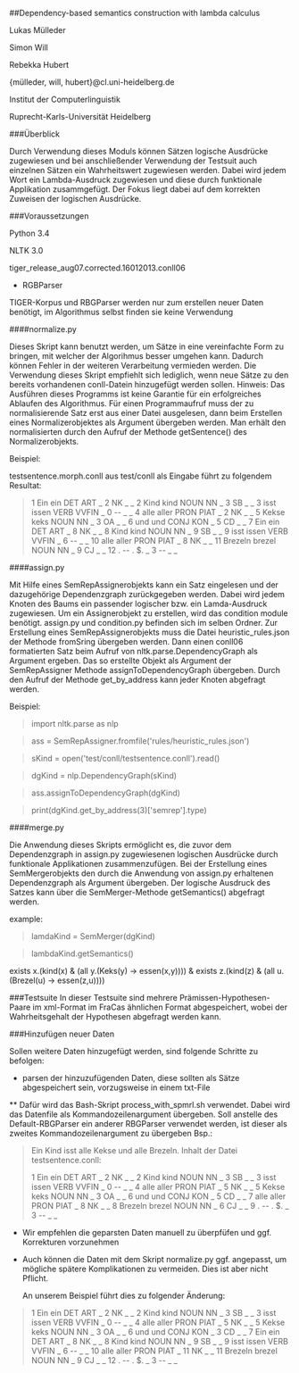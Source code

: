 ##Dependency-based semantics construction with lambda calculus



Lukas Mülleder

Simon Will

Rebekka Hubert

{mülleder, will, hubert}@cl.uni-heidelberg.de

Institut der Computerlinguistik

Ruprecht-Karls-Universität Heidelberg


###Überblick

Durch Verwendung dieses Moduls können Sätzen logische Ausdrücke zugewiesen und 
bei anschließender Verwendung der Testsuit auch einzelnen Sätzen ein 
Wahrheitswert zugewiesen werden. Dabei wird jedem Wort ein Lambda-Ausdruck
zugewiesen und diese durch funktionale Applikation zusammgefügt.
Der Fokus liegt dabei auf dem korrekten Zuweisen der logischen Ausdrücke.


###Voraussetzungen

Python 3.4

NLTK 3.0

tiger\_release\_aug07.corrected.16012013.conll06

* RGBParser

TIGER-Korpus und RBGParser werden nur zum erstellen neuer Daten benötigt,
im Algorithmus selbst finden sie keine Verwendung

####normalize.py

Dieses Skript kann benutzt werden, um Sätze in eine vereinfachte Form zu bringen,
mit welcher der Algorihmus besser umgehen kann. Dadurch können Fehler in der weiteren
Verarbeitung vermieden werden. Die Verwendung dieses Skript empfiehlt sich lediglich,
wenn neue Sätze zu den bereits vorhandenen conll-Datein hinzugefügt werden sollen.
Hinweis: Das Ausführen dieses Programms ist keine Garantie für ein erfolgreiches 
Ablaufen des Algorithmus.
Für einen Programmaufruf muss der zu normalisierende Satz erst aus einer Datei 
ausgelesen, dann beim Erstellen eines Normalizerobjektes als Argument übergeben
werden. Man erhält den normalisierten durch den Aufruf der Methode getSentence()
des Normalizerobjekts.

Beispiel:

testsentence.morph.conll aus test/conll als Eingabe führt zu folgendem Resultat:

>1	Ein	ein	DET	ART	_	2	NK	_	_
>2	Kind	kind	NOUN	NN	_	3	SB	_	_
>3	isst	issen	VERB	VVFIN	_	0	--	_	_
>4	alle	aller	PRON	PIAT	_	2	NK	_	_
>5	Kekse	keks	NOUN	NN	_	3	OA	_	_
>6	und	und	CONJ	KON	_	5	CD	_	_
>7	Ein	ein	DET	ART	_	8	NK	_	_
>8	Kind	kind	NOUN	NN	_	9	SB	_	_
>9	isst	issen	VERB	VVFIN	_	6	--	_	_
>10	alle	aller	PRON	PIAT	_	8	NK	_	_
>11	Brezeln	brezel	NOUN	NN	_	9	CJ	_	_
>12	.	--	.	$.	_	3	--	_	_




####assign.py

Mit Hilfe eines SemRepAssignerobjekts kann ein Satz eingelesen und 
der dazugehörige Dependenzgraph zurückgegeben werden. Dabei wird jedem
Knoten des Baums ein passender logischer bzw. ein Lamda-Ausdruck 
zugewiesen.
Um ein Assignerobjekt zu erstellen, wird das condition module benötigt.
assign.py und condition.py befinden sich im selben Ordner.
Zur Erstellung eines SemRepAssignerobjekts muss die Datei heuristic_rules.json
der Methode fromSring übergeben werden. Dann einen conll06 formatierten Satz 
beim Aufruf von nltk.parse.DependencyGraph als Argument ergeben.
Das so erstellte Objekt als Argument der SemRepAssigner Methode 
assignToDependencyGraph übergeben.
Durch den Aufruf der Methode get\_by\_address kann jeder Knoten abgefragt 
werden.

Beispiel:

>import nltk.parse as nlp

>ass = SemRepAssigner.fromfile('rules/heuristic_rules.json')

>sKind = open('test/conll/testsentence.conll').read()

>dgKind = nlp.DependencyGraph(sKind)

>ass.assignToDependencyGraph(dgKind)
 
>print(dgKind.get\_by\_address(3)['semrep'].type)

> 

####merge.py

Die Anwendung dieses Skripts ermöglicht es, die zuvor dem Dependenzgraph in assign.py zugewiesenen
logischen Ausdrücke durch funktionale Applikationen zusammenzufügen.
Bei der Erstellung eines SemMergerobjekts den durch die Anwendung von assign.py erhaltenen
Dependenzgraph als Argument übergeben. Der logische Ausdruck des Satzes kann über die
SemMerger-Methode getSemantics() abgefragt werden.

example:

>lamdaKind = SemMerger(dgKind)

>lambdaKind.getSemantics()

exists x.(kind(x) & (all y.(Keks(y) -> essen(x,y)))) & exists z.(kind(z) & (all u.(Brezel(u) -> essen(z,u))))


###Testsuite
In dieser Testsuite sind mehrere Prämissen-Hypothesen-Paare im xml-Format im FraCas ähnlichen
Format abgespeichert, wobei der Wahrheitsgehalt der Hypothesen abgefragt werden kann.



###Hinzufügen neuer Daten

Sollen weitere Daten hinzugefügt werden, sind folgende Schritte zu befolgen:

* parsen der hinzuzufügenden Daten, diese sollten als Sätze abgespeichert sein,
  vorzugsweise in einem txt-File

** Dafür wird das Bash-Skript process\_with\_spmrl.sh verwendet. Dabei wird
   das Datenfile als Kommandozeilenargument übergeben. Soll anstelle des 
   Default-RBGParser ein anderer RBGParser verwendet werden, ist dieser 
   als zweites Kommandozeilenargument zu übergeben
   Bsp.:

>Ein Kind isst alle Kekse und alle Brezeln.
>Inhalt der Datei testsentence.conll:
>
>1       Ein     ein     DET     ART     _       2       NK      _       _
>2       Kind    kind    NOUN    NN      _       3       SB      _       _
>3       isst    issen   VERB    VVFIN   _       0       --      _       _
>4       alle    aller   PRON    PIAT    _       5       NK      _       _
>5       Kekse   keks    NOUN    NN      _       3       OA      _       _
>6       und     und     CONJ    KON     _       5       CD      _       _
>7       alle    aller   PRON    PIAT    _       8       NK      _       _
>8       Brezeln brezel  NOUN    NN      _       6       CJ      _       _
>9       .       --      .       $.      _       3       --      _       _

* Wir empfehlen die geparsten Daten manuell zu überpfüfen und ggf. Korrekturen
  vorzunehmen

* Auch können die Daten mit dem Skript normalize.py ggf. angepasst,
  um mögliche spätere Komplikationen zu vermeiden. Dies ist aber nicht Pflicht.

  An unserem Beispiel führt dies zu folgender Änderung:
>1	Ein	ein	DET	ART	_	2	NK	_	_
>2	Kind	kind	NOUN	NN	_	3	SB	_	_
>3	isst	issen	VERB	VVFIN	_	0	--	_	_
>4	alle	aller	PRON	PIAT	_	5	NK	_	_
>5	Kekse	keks	NOUN	NN	_	3	OA	_	_
>6	und	und	CONJ	KON	_	3	CD	_	_
>7	Ein	ein	DET	ART	_	8	NK	_	_
>8	Kind	kind	NOUN	NN	_	9	SB	_	_
>9	isst	issen	VERB	VVFIN	_	6	--	_	_
>10	alle	aller	PRON	PIAT	_	11	NK	_	_
>11	Brezeln	brezel	NOUN	NN	_	9	CJ	_	_
>12	.	--	.	$.	_	3	--	_	_

